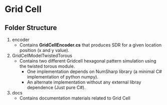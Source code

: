 # Grid Cell

## Folder Structure
1. encoder
    - Contains **GridCellEncoder.cs** that produces SDR for a given location position (x and y value).
2. GridCellModelTwistedTorous
   - Contains two different Gridcell hexagonal pattern simulation using the twisted torous module. 
     - One implementation depends on NumSharp library (a minimal C# implementation of python numpy).
     - An alternate implementation without any external libray dependence (Just pure C#).
3. docs
   - Contains documentation materials related to Grid Cell

